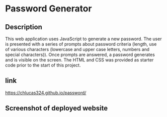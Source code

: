 # Password Generator 

## Description

This web application uses JavaScript to generate a new password.  The user is presented with a series of prompts about password criteria (length, use of various characters (lowercase and upper case letters, numbers and special characters)).  Once prompts are answered, a password generates and is visible on the screen.  The HTML and CSS was provided as starter code prior to the start of this project.  

## link 
https://chlucas324.github.io/password/

## Screenshot of deployed website
